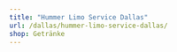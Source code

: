 ```yaml
---
title: "Hummer Limo Service Dallas"
url: /dallas/hummer-limo-service-dallas/
shop: Getränke
---
```

